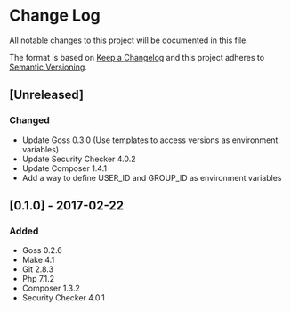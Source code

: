 # Change Log
All notable changes to this project will be documented in this file.

The format is based on [Keep a Changelog](http://keepachangelog.com/)
and this project adheres to [Semantic Versioning](http://semver.org/).

## [Unreleased]
### Changed
- Update Goss 0.3.0 (Use templates to access versions as environment variables)
- Update Security Checker 4.0.2
- Update Composer 1.4.1
- Add a way to define USER_ID and GROUP_ID as environment variables

## [0.1.0] - 2017-02-22
### Added
- Goss 0.2.6
- Make 4.1
- Git 2.8.3
- Php 7.1.2
- Composer 1.3.2
- Security Checker 4.0.1
